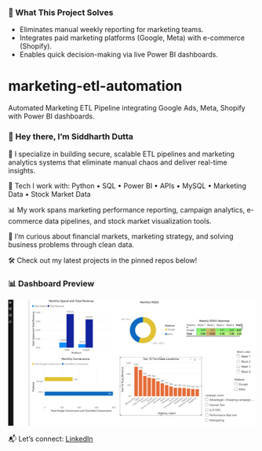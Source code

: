 ### 🧠 What This Project Solves

- Eliminates manual weekly reporting for marketing teams.
- Integrates paid marketing platforms (Google, Meta) with e-commerce (Shopify).
- Enables quick decision-making via live Power BI dashboards.

# marketing-etl-automation
Automated Marketing ETL Pipeline integrating Google Ads, Meta, Shopify with Power BI dashboards.

### 👋 Hey there, I’m Siddharth Dutta

🚀 I specialize in building secure, scalable ETL pipelines and marketing analytics systems that eliminate manual chaos and deliver real-time insights.

🔧 Tech I work with: Python • SQL • Power BI • APIs • MySQL • Marketing Data • Stock Market Data

📊 My work spans marketing performance reporting, campaign analytics, e-commerce data pipelines, and stock market visualization tools.

🧠 I’m curious about financial markets, marketing strategy, and solving business problems through clean data.

🛠️ Check out my latest projects in the pinned repos below!

### 📊 Dashboard Preview  
![Dashboard](https://github.com/Siddhart07/marketing-etl-automation/blob/main/docs/Dashboard_Preview.png)

📬 Let’s connect: [LinkedIn](https://www.linkedin.com/in/siddharth-dutta-b0a04575/)

